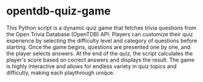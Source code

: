 # opentdb-quiz-game
This Python script is a dynamic quiz game that fetches trivia questions from the Open Trivia Database (OpenTDB) API. 
Players can customize their quiz experience by selecting the difficulty level and category of questions before starting. 
Once the game begins, questions are presented one by one, and the player selects answers. 
At the end of the quiz, the script calculates the player's score based on correct answers and displays the result. 
The game is highly interactive and allows for endless variety in quiz topics and difficulty, making each playthrough unique.
